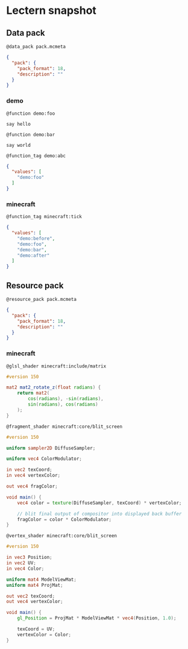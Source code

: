# Lectern snapshot

## Data pack

`@data_pack pack.mcmeta`

```json
{
  "pack": {
    "pack_format": 18,
    "description": ""
  }
}
```

### demo

`@function demo:foo`

```mcfunction
say hello
```

`@function demo:bar`

```mcfunction
say world
```

`@function_tag demo:abc`

```json
{
  "values": [
    "demo:foo"
  ]
}
```

### minecraft

`@function_tag minecraft:tick`

```json
{
  "values": [
    "demo:before",
    "demo:foo",
    "demo:bar",
    "demo:after"
  ]
}
```

## Resource pack

`@resource_pack pack.mcmeta`

```json
{
  "pack": {
    "pack_format": 18,
    "description": ""
  }
}
```

### minecraft

`@glsl_shader minecraft:include/matrix`

```glsl
#version 150

mat2 mat2_rotate_z(float radians) {
    return mat2(
        cos(radians), -sin(radians),
        sin(radians), cos(radians)
    );
}
```

`@fragment_shader minecraft:core/blit_screen`

```glsl
#version 150

uniform sampler2D DiffuseSampler;

uniform vec4 ColorModulator;

in vec2 texCoord;
in vec4 vertexColor;

out vec4 fragColor;

void main() {
    vec4 color = texture(DiffuseSampler, texCoord) * vertexColor;

    // blit final output of compositor into displayed back buffer
    fragColor = color * ColorModulator;
}
```

`@vertex_shader minecraft:core/blit_screen`

```glsl
#version 150

in vec3 Position;
in vec2 UV;
in vec4 Color;

uniform mat4 ModelViewMat;
uniform mat4 ProjMat;

out vec2 texCoord;
out vec4 vertexColor;

void main() {
    gl_Position = ProjMat * ModelViewMat * vec4(Position, 1.0);

    texCoord = UV;
    vertexColor = Color;
}
```
